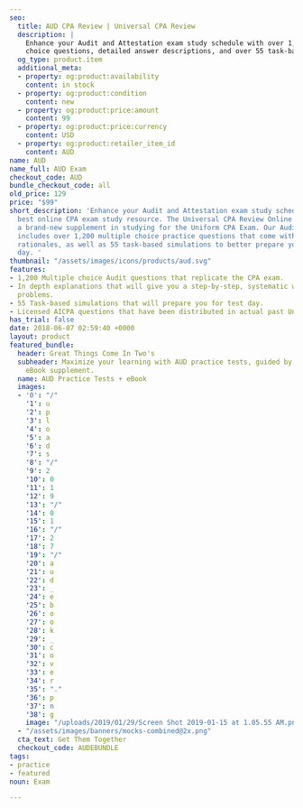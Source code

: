 ```yaml
---
seo:
  title: AUD CPA Review | Universal CPA Review
  description: |
    Enhance your Audit and Attestation exam study schedule with over 1,200 multiple
    choice questions, detailed answer descriptions, and over 55 task-based simulations replicating your real exam experience.
  og_type: product.item
  additional_meta:
  - property: og:product:availability
    content: in stock
  - property: og:product:condition
    content: new
  - property: og:product:price:amount
    content: 99
  - property: og:product:price:currency
    content: USD
  - property: og:product:retailer_item_id
    content: AUD
name: AUD
name_full: AUD Exam
checkout_code: AUD
bundle_checkout_code: all
old_price: 129
price: "$99"
short_description: 'Enhance your Audit and Attestation exam study schedule with the
  best online CPA exam study resource. The Universal CPA Review Online Test Bank is
  a brand-new supplement in studying for the Uniform CPA Exam. Our Audit test bank
  includes over 1,200 multiple choice practice questions that come with detailed answer
  rationales, as well as 55 task-based simulations to better prepare you for test
  day. '
thumbnail: "/assets/images/icons/products/aud.svg"
features:
- 1,200 Multiple choice Audit questions that replicate the CPA exam.
- In depth explanations that will give you a step-by-step, systematic way of solving
  problems.
- 55 Task-based simulations that will prepare you for test day.
- Licensed AICPA questions that have been distributed in actual past Uniform CPA Exams.
has_trial: false
date: 2018-06-07 02:59:40 +0000
layout: product
featured_bundle:
  header: Great Things Come In Two's
  subheader: Maximize your learning with AUD practice tests, guided by comprehensive
    eBook supplement.
  name: AUD Practice Tests + eBook
  images:
  - '0': "/"
    '1': u
    '2': p
    '3': l
    '4': o
    '5': a
    '6': d
    '7': s
    '8': "/"
    '9': 2
    '10': 0
    '11': 1
    '12': 9
    '13': "/"
    '14': 0
    '15': 1
    '16': "/"
    '17': 2
    '18': 7
    '19': "/"
    '20': a
    '21': u
    '22': d
    '23': _
    '24': e
    '25': b
    '26': o
    '27': o
    '28': k
    '29': _
    '30': c
    '31': o
    '32': v
    '33': e
    '34': r
    '35': "."
    '36': p
    '37': n
    '38': g
    image: "/uploads/2019/01/29/Screen Shot 2019-01-15 at 1.05.55 AM.png"
  - "/assets/images/banners/mocks-combined@2x.png"
  cta_text: Get Them Together
  checkout_code: AUDEBUNDLE
tags:
- practice
- featured
noun: Exam

---
```

